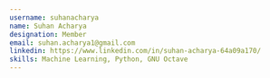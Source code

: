 ```yaml
---
username: suhanacharya
name: Suhan Acharya
designation: Member
email: suhan.acharya1@gmail.com
linkedin: https://www.linkedin.com/in/suhan-acharya-64a09a170/
skills: Machine Learning, Python, GNU Octave
---
```

